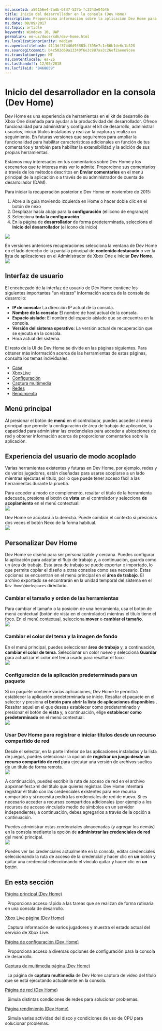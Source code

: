 ```yaml
---
ms.assetid: a56156e4-7adb-bf37-527b-fc3243e04b46
title: Inicio del desarrollador en la consola (Dev Home)
description: Proporciona información sobre la aplicación Dev Home para Xbox One.
ms.date: 08/09/2017
ms.topic: article
keywords: Windows 10, UWP
permalink: en-us/docs/xdk/dev-home.html
ms.localizationpriority: medium
ms.openlocfilehash: 4113df37446d93883cf395e7c1e86b1de6c1b328
ms.sourcegitcommit: b4c502d69a13340f6e3c887aa3c26ef2aeee9cee
ms.translationtype: MT
ms.contentlocale: es-ES
ms.lasthandoff: 12/03/2018
ms.locfileid: "8468659"
---
```

# <a name="developer-home-on-the-console-dev-home"></a>Inicio del desarrollador en la consola (Dev Home)
   
  
Dev Home es una experiencia de herramientas en el kit de desarrollo de Xbox One diseñada para ayudar a la productividad del desarrollador. Ofrece funcionalidad para administrar y configurar el kit de desarrollo, administrar usuarios, iniciar títulos instalados y realizar la captura y realiza un seguimiento. En futuras versiones que seguiremos para ampliar la funcionalidad para habilitar características adicionales en función de tus comentarios y también para habilitar la extensibilidad y la adición de sus propias herramientas.   
   
  
Estamos muy interesados en tus comentarios sobre Dev Home y los escenarios que te interesa más ver lo admite. Proporcione sus comentarios a través de los métodos descritos en **Enviar comentarios** en el menú principal de la aplicación o a través de su administrador de cuenta de desarrollador (DAM).   
   
  
Para iniciar la recuperación posterior o Dev Home en noviembre de 2015:  
 
   1. Abre a la guía moviendo izquierda en Home o hacer doble clic en el botón de nexo  
   1. Desplazar hacia abajo para la **configuración** (el icono de engranaje)   
   1. Selecciona **toda la configuración**  
   1. En la página de **desarrollador** de forma predeterminada, selecciona el **Inicio del desarrollador** (el icono de inicio)   

 ![](images/dev_home_icons.png)   
  
En versiones anteriores recuperaciones selecciona la ventana de Dev Home en el lado derecho de la pantalla principal de **contenido destacado** o ver la lista de aplicaciones en el Administrador de Xbox One e iniciar **Dev Home**.   
 ![](images/dev_home_1.png) 
<a id="ID4EBC"></a>

   

## <a name="user-interface"></a>Interfaz de usuario  
   
  
El encabezado de la interfaz de usuario de Dev Home contiene los siguientes importantes "un vistazo" información acerca de la consola de desarrollo:   
 
   *  **IP de consola:** La dirección IP actual de la consola.   
   *  **Nombre de la consola:** El nombre de host actual de la consola.  
   *  **Espacio aislado:** El nombre del espacio aislado que se encuentra en la consola.  
   *  **Versión del sistema operativo:** La versión actual de recuperación que se ejecuta en la consola.
   *  Hora actual del sistema.   

   
  
El resto de la UI de Dev Home se divide en las páginas siguientes. Para obtener más información acerca de las herramientas de estas páginas, consulta los temas individuales.   
 
   *  [Casa](devhome-home.md)  
   *  [XboxLive](devhome-live.md)  
   *  [Configuración](devhome-settings.md)  
   *  [Captura multimedia](devhome-capture.md)  
   *  [Redes](devhome-networking.md)  
   *  [Rendimiento](devhome-performance.md)  

  
<a id="ID4EKE"></a>

   

## <a name="main-menu"></a>Menú principal  
   
  
Al presionar el botón de **menú** en el controlador, puedes acceder al menú principal que permite la configuración de área de trabajo de aplicación, la capacidad para administrar las credenciales para acceder a ubicaciones de red y obtener información acerca de proporcionar comentarios sobre la aplicación.   
  
<a id="ID4EUE"></a>

   

## <a name="snap-mode-ux"></a>Experiencia del usuario de modo acoplado  
   
  
Varias herramientas existentes y futuras en Dev Home, por ejemplo, redes y de varios jugadores, están diseñadas para usarse acoplarse a un lado mientras ejecutas el título, por lo que puede tener acceso fácil a las herramientas durante la prueba.   
   
  
Para acceder a modo de complemento, resaltar el título de la herramienta adecuada, presiona el botón de **vista** en el controlador y selecciona **de acoplamiento** en el menú contextual:  
 ![](images/dev_home_4.png)   
  
Dev Home se acoplará a la derecha. Puede cambiar el contexto si presionas dos veces el botón Nexo de la forma habitual.  
 ![](images/dev_home_5.png)  
<a id="ID4EKF"></a>

   

## <a name="customizing-dev-home"></a>Personalizar Dev Home  
   
  
Dev Home se diseñó para ser personalizable y cercana. Puedes configurar la aplicación para adaptar el flujo de trabajo y, a continuación, guarda como un área de trabajo. Esta área de trabajo se puede exportar e importado, lo que permite copiar el diseño a otras consolas como sea necesario. Estas opciones se encuentran en el menú principal en el **área de trabajo**. El archivo exportado se encontrarán en la unidad temporal del sistema en el `Dev Home\Workspaces` directorio.   
 
<a id="ID4EVF"></a>

   

### <a name="resizing-and-reordering-tools"></a>Cambiar el tamaño y orden de las herramientas  
   
  
Para cambiar el tamaño o la posición de una herramienta, usa el botón de menú contextual (botón de vista en el controlador) mientras el título tiene el foco. En el menú contextual, selecciona **mover** o **cambiar el tamaño**.   
 ![](images/dev_home_6.png)  
<a id="ID4EEG"></a>

   

### <a name="changing-theme-color-and-background-image"></a>Cambiar el color del tema y la imagen de fondo  
   
  
En el menú principal, puedes seleccionar **área de trabajo** y, a continuación, **cambiar el color de tema**. Seleccionar un color nuevo y selecciona **Guardar** para actualizar el color del tema usado para resaltar el foco.   
 ![](images/dev_home_7.png)  
<a id="ID4EVG"></a>

   

### <a name="setting-the-default-application-for-a-package"></a>Configuración de la aplicación predeterminada para un paquete  
   
  
Si un paquete contiene varias aplicaciones, Dev Home te permitirá establecer la aplicación predeterminada se inicie. Resaltar el paquete en el selector y presiona **el botón para abrir la lista de aplicaciones disponibles** . Resaltar aquel en el que deseas establecer como predeterminado y presionar el botón de **vista** y, a continuación, elige **establecer como predeterminado** en el menú contextual.   
 ![](images/dev_home_setdefault.png)  
<a id="ID4EGH"></a>

   

### <a name="using-dev-home-to-register-and-launch-titles-from-a-network-share"></a>Usar Dev Home para registrar e iniciar títulos desde un recurso compartido de red  
   
  
Desde el selector, en la parte inferior de las aplicaciones instaladas y la lista de juegos, puedes seleccionar la opción de **registrar un juego desde un recurso compartido de red** para ejecutar una versión de archivos sueltos de un título de forma remota.   
 ![](images/dev_home_8.png)   
  
A continuación, puedes escribir la ruta de acceso de red en el archivo appxmanifest.xml del título que quieres registrar. Dev Home intentará registrar el título con las credenciales existentes para ese recurso compartido y si necesita pedirá las credenciales de red de nuevo. Si es necesario acceder a recursos compartidos adicionales (por ejemplo a los recursos de acceso vinculado medio de símbolos en un servidor independiente), a continuación, debes agregarlos a través de la opción a continuación.   
   
  
Puedes administrar estas credenciales almacenadas (y agregar los demás) en la consola mediante la opción de **administrar las credenciales de red** del menú principal.   
 ![](images/dev_home_9.png)   
  
Puedes ver las credenciales actualmente en la consola, editar credenciales seleccionando la ruta de acceso de la credencial y hacer clic en **un** botón y quitar una credencial seleccionando el vínculo quitar y hacer clic en **un** botón.   
   
<a id="ID4EGAAC"></a>

   

## <a name="in-this-section"></a>En esta sección  
  
[Página principal (Dev Home)](devhome-home.md)  


&nbsp;&nbsp;Proporciona acceso rápido a las tareas que se realizan de forma rutinaria en una consola de desarrollo. 
  
  
[Xbox Live página (Dev Home)](devhome-live.md)  


&nbsp;&nbsp;Captura información de varios jugadores y muestra el estado actual del servicio de Xbox Live. 
  
  
[Página de configuración (Dev Home)](devhome-settings.md)  


&nbsp;&nbsp;Proporciona acceso a diversas opciones de configuración para la consola de desarrollo. 
  
  
[Captura de multimedia página (Dev Home)](devhome-capture.md)  


&nbsp;&nbsp;La página de **captura multimedia** de Dev Home captura de vídeo del título que se está ejecutando actualmente en la consola. 
  
  
[Página de red (Dev Home)](devhome-networking.md)  


&nbsp;&nbsp;Simula distintas condiciones de redes para solucionar problemas. 
  
  
[Página rendimiento (Dev Home)](devhome-performance.md)  


&nbsp;&nbsp;Simula varias actividad del disco y condiciones de uso de CPU para solucionar problemas. 
 